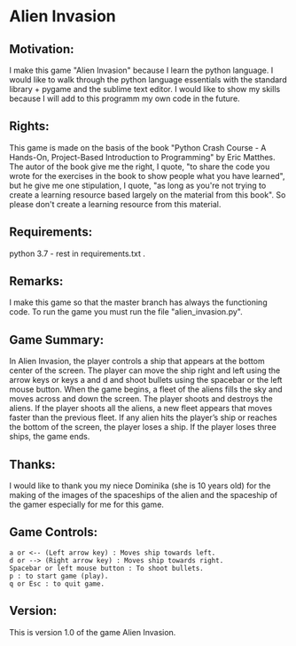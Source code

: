 # Alien Invasion

## Motivation:
I make this game "Alien Invasion" because I learn the python 
language. I would like to walk through the python language essentials 
with the standard library + pygame and the sublime text editor. I would 
like to show my skills because I will add to this programm my own code 
in the future. 

## Rights:
This game is made on the basis of the book "Python Crash Course - 
A Hands-On, Project-Based Introduction to Programming" by Eric Matthes. 
The autor of the book give me the right, I quote, "to share the code 
you wrote for the exercises in the book to show people what you have 
learned", but he give me one stipulation, I quote, "as long as you're 
not trying to create a learning resource based largely on the material 
from this book". So please don't create a learning resource from this 
material.

## Requirements: 
python 3.7 - rest in requirements.txt .

## Remarks:
I make this game so that the master branch has always 
the functioning code. To run the game you must run the file
"alien_invasion.py".

## Game Summary:
In Alien Invasion, the player controls a ship that appears at the 
bottom center of the screen. The player can move the ship right and 
left using the arrow keys or keys a and d and shoot bullets using 
the spacebar or the left mouse button. When the game begins, a fleet of 
the aliens fills the sky and moves across and down the screen. 
The player shoots and destroys the aliens. If the player shoots all 
the aliens, a new fleet appears that moves faster than the previous 
fleet. If any alien hits the player’s ship or reaches the bottom of 
the screen, the player loses a ship. If the player loses three ships, 
the game ends.

## Thanks:

I would like to thank you my niece Dominika (she is 10 years old) for 
the making of the images of the spaceships of the alien and 
the spaceship of the gamer especially for me for this game.

## Game Controls:    
    a or <-- (Left arrow key) : Moves ship towards left.
    d or --> (Right arrow key) : Moves ship towards right.
    Spacebar or left mouse button : To shoot bullets.
    p : to start game (play).
    q or Esc : to quit game.

## Version:
This is version 1.0 of the game Alien Invasion.
